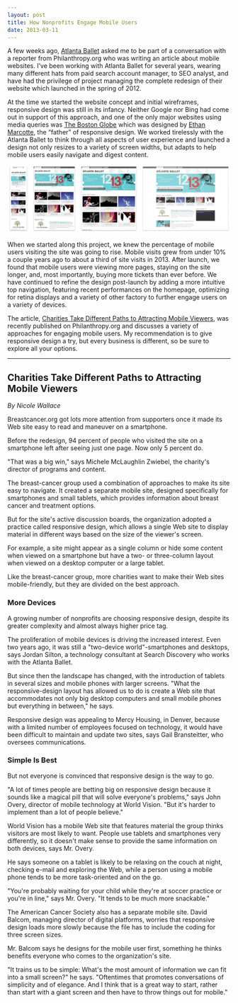 ```yaml
---
layout: post
title: How Nonprofits Engage Mobile Users
date: 2013-03-11
---
```


A few weeks ago, [Atlanta Ballet](https://www.atlantaballet.com/) asked me to be part of a conversation with a reporter from Philanthropy.org who was writing an article about mobile websites. I’ve been working with Atlanta Ballet for several years, wearing many different hats from paid search account manager, to SEO analyst, and have had the privilege of project managing the complete redesign of their website which launched in the spring of 2012.

At the time we started the website concept and initial wireframes, responsive design was still in its infancy. Neither Google nor Bing had come out in support of this approach, and one of the only major websites using media queries was [The Boston Globe](https://www.bostonglobe.com/) which was designed by [Ethan Marcotte](https://ethanmarcotte.com/), the “father” of responsive design. We worked tirelessly with the Atlanta Ballet to think through all aspects of user experience and launched a design not only resizes to a variety of screen widths, but adapts to help mobile users easily navigate and digest content.

![Atlanta Ballet's Responsive Design Website](/images/atlanta-ballet-responsive-website.png)

When we started along this project, we knew the percentage of mobile users visiting the site was going to rise. Mobile visits grew from under 10% a couple years ago to about a third of site visits in 2013. After launch, we found that mobile users were viewing more pages, staying on the site longer, and, most importantly, buying more tickets than ever before. We have continued to refine the design post-launch by adding a more intuitive top navigation, featuring recent performances on the homepage, optimizing for retina displays and a variety of other factory to further engage users on a variety of devices.

The article, [Charities Take Different Paths to Attracting Mobile Viewers](https://www.philanthropy.com/article/Charities-Take-Different-Paths/155207), was recently published on Philanthropy.org and discusses a variety of approaches for engaging mobile users. My recommendation is to give responsive design a try, but every business is different, so be sure to explore all your options.

---

## Charities Take Different Paths to Attracting Mobile Viewers
*By Nicole Wallace*

Breastcancer.org got lots more attention from supporters once it made its Web site easy to read and maneuver on a smartphone.

Before the redesign, 94 percent of people who visited the site on a smartphone left after seeing just one page. Now only 5 percent do.

"That was a big win," says Michele McLaughlin Zwiebel, the charity's director of programs and content.

The breast-cancer group used a combination of approaches to make its site easy to navigate. It created a separate mobile site, designed specifically for smartphones and small tablets, which provides information about breast cancer and treatment options.

But for the site's active discussion boards, the organization adopted a practice called responsive design, which allows a single Web site to display material in different ways based on the size of the viewer's screen.

For example, a site might appear as a single column or hide some content when viewed on a smartphone but have a two- or three-column layout when viewed on a desktop computer or a large tablet.

Like the breast-cancer group, more charities want to make their Web sites mobile-friendly, but they are divided on the best approach.

### More Devices

A growing number of nonprofits are choosing responsive design, despite its greater complexity and almost always higher price tag.

The proliferation of mobile devices is driving the increased interest. Even two years ago, it was still a "two-device world"-smartphones and desktops, says Jordan Silton, a technology consultant at Search Discovery who works with the Atlanta Ballet.

But since then the landscape has changed, with the introduction of tablets in several sizes and mobile phones with larger screens. "What the responsive-design layout has allowed us to do is create a Web site that accommodates not only big desktop computers and small mobile phones but everything in between," he says.

Responsive design was appealing to Mercy Housing, in Denver, because with a limited number of employees focused on technology, it would have been difficult to maintain and update two sites, says Gail Bransteitter, who oversees communications.

### Simple Is Best

But not everyone is convinced that responsive design is the way to go.

"A lot of times people are betting big on responsive design because it sounds like a magical pill that will solve everyone's problems," says John Overy, director of mobile technology at World Vision. "But it's harder to implement than a lot of people believe."

World Vision has a mobile Web site that features material the group thinks visitors are most likely to want. People use tablets and smartphones very differently, so it doesn't make sense to provide the same information on both devices, says Mr. Overy.

He says someone on a tablet is likely to be relaxing on the couch at night, checking e-mail and exploring the Web, while a person using a mobile phone tends to be more task-oriented and on the go.

"You're probably waiting for your child while they're at soccer practice or you're in line," says Mr. Overy. "It tends to be much more snackable."

The American Cancer Society also has a separate mobile site. David Balcom, managing director of digital platforms, worries that responsive design loads more slowly because the file has to include the coding for three screen sizes.

Mr. Balcom says he designs for the mobile user first, something he thinks benefits everyone who comes to the organization's site.

"It trains us to be simple: What's the most amount of information we can fit into a small screen?" he says. "Oftentimes that promotes conversations of simplicity and of elegance. And I think that is a great way to start, rather than start with a giant screen and then have to throw things out for mobile."